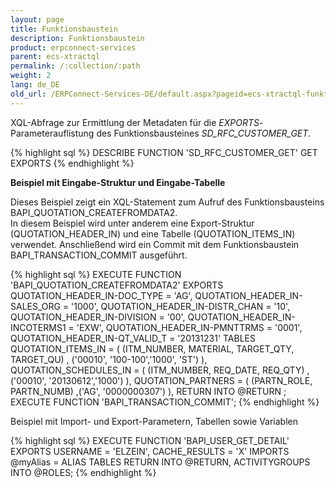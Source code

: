 ```yaml
---
layout: page
title: Funktionsbaustein
description: Funktionsbaustein
product: erpconnect-services
parent: ecs-xtractql
permalink: /:collection/:path
weight: 2
lang: de_DE
old_url: /ERPConnect-Services-DE/default.aspx?pageid=ecs-xtractql-funktionsbaustein
---
```


XQL-Abfrage zur Ermittlung der Metadaten für die *EXPORTS*-Parameterauflistung des Funktionsbausteines *SD_RFC_CUSTOMER_GET*.

{% highlight sql %}
DESCRIBE FUNCTION 'SD_RFC_CUSTOMER_GET' GET EXPORTS
{% endhighlight %}

**Beispiel mit Eingabe-Struktur und Eingabe-Tabelle**  

Dieses Beispiel zeigt ein XQL-Statement zum Aufruf des Funktionsbausteins BAPI_QUOTATION_CREATEFROMDATA2.<br>
In diesem Beispiel wird unter anderem eine Export-Struktur (QUOTATION_HEADER_IN) und eine Tabelle (QUOTATION_ITEMS_IN) verwendet. Anschließend wird ein Commit mit dem Funktionsbaustein BAPI_TRANSACTION_COMMIT ausgeführt. 

{% highlight sql %}
EXECUTE FUNCTION 'BAPI_QUOTATION_CREATEFROMDATA2'
   EXPORTS  
    QUOTATION_HEADER_IN-DOC_TYPE = 'AG', QUOTATION_HEADER_IN-SALES_ORG = '1000', QUOTATION_HEADER_IN-DISTR_CHAN = '10', QUOTATION_HEADER_IN-DIVISION = '00', QUOTATION_HEADER_IN-INCOTERMS1 = 'EXW',
    QUOTATION_HEADER_IN-PMNTTRMS = '0001', QUOTATION_HEADER_IN-QT_VALID_T = '20131231'
   TABLES
    QUOTATION_ITEMS_IN = ( (ITM_NUMBER, MATERIAL, TARGET_QTY, TARGET_QU) , ('00010', '100-100','1000', 'ST') ),
        QUOTATION_SCHEDULES_IN = ( (ITM_NUMBER, REQ_DATE, REQ_QTY) , ('00010', '20130612','1000') ),
        QUOTATION_PARTNERS =  ( (PARTN_ROLE, PARTN_NUMB) ,('AG', '0000000307') ),
        RETURN INTO @RETURN
;
EXECUTE FUNCTION 'BAPI_TRANSACTION_COMMIT';
{% endhighlight %}

Beispiel mit Import- und Export-Parametern, Tabellen sowie Variablen

{% highlight sql %}
EXECUTE FUNCTION 'BAPI_USER_GET_DETAIL'
EXPORTS USERNAME = 'ELZEIN', CACHE_RESULTS = 'X'
IMPORTS @myAlias = ALIAS
TABLES RETURN INTO @RETURN, ACTIVITYGROUPS INTO @ROLES;
{% endhighlight %}

